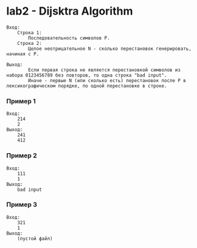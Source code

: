 # lab2 - Dijsktra Algorithm
    Вход:
        Cтрока 1:
            Последовательность символов P.
        Cтрока 2:
            Целое неотрицательное N - сколько перестановок генерировать, начиная с P.

    Выход:
            Если первая строка не является перестановкой символов из набора 0123456789 без повторов, то одна строка "bad input".
            Иначе - первые N (или сколько есть) перестановок после P в лексикографическом порядке, по одной перестановке в строке.

### Пример 1
    Вход:
        214
        2
    Выход:
        241
        412

### Пример 2
    Вход:
        111
        1
    Выход:
        bad input

### Пример 3
    Вход:
        321
        1
    Выход:
    	(пустой файл)
